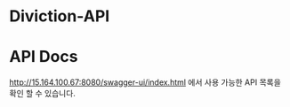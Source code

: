 # Diviction-API

# API Docs
http://15.164.100.67:8080/swagger-ui/index.html 에서 사용 가능한 API 목록을 확인 할 수 있습니다.
